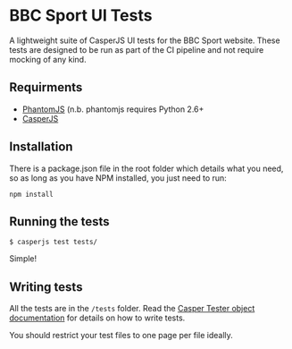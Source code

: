 BBC Sport UI Tests
==================

A lightweight suite of CasperJS UI tests for the BBC Sport website. These tests are designed to be run as part of the CI pipeline and not require mocking of any kind.

Requirments
-----------

* [PhantomJS](http://phantomjs.org) (n.b. phantomjs requires Python 2.6+
* [CasperJS](http://www.casperjs.org)

Installation
------------

There is a package.json file in the root folder which details what you need, so as long as you have NPM installed, you just need to run:

``npm install``

Running the tests
-----------------

``$ casperjs test tests/``

Simple!

Writing tests
-------------

All the tests are in the `/tests` folder. Read the [Casper Tester object documentation](http://docs.casperjs.org/en/latest/testing.html) for details on how to write tests.

You should restrict your test files to one page per file ideally.
